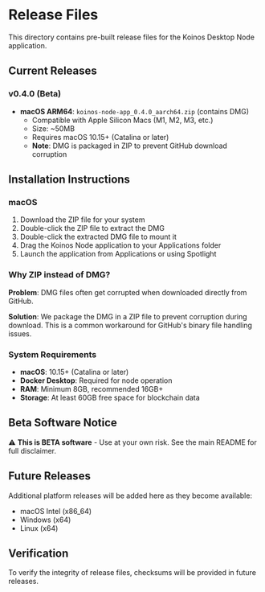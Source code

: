 # Release Files

This directory contains pre-built release files for the Koinos Desktop Node application.

## Current Releases

### v0.4.0 (Beta)

- **macOS ARM64**: `koinos-node-app_0.4.0_aarch64.zip` (contains DMG)
  - Compatible with Apple Silicon Macs (M1, M2, M3, etc.)
  - Size: ~50MB
  - Requires macOS 10.15+ (Catalina or later)
  - **Note**: DMG is packaged in ZIP to prevent GitHub download corruption

## Installation Instructions

### macOS

1. Download the ZIP file for your system
2. Double-click the ZIP file to extract the DMG
3. Double-click the extracted DMG file to mount it
4. Drag the Koinos Node application to your Applications folder
5. Launch the application from Applications or using Spotlight

### Why ZIP instead of DMG?

**Problem**: DMG files often get corrupted when downloaded directly from GitHub.

**Solution**: We package the DMG in a ZIP file to prevent corruption during download. This is a common workaround for GitHub's binary file handling issues.

### System Requirements

- **macOS**: 10.15+ (Catalina or later)
- **Docker Desktop**: Required for node operation
- **RAM**: Minimum 8GB, recommended 16GB+
- **Storage**: At least 60GB free space for blockchain data

## Beta Software Notice

⚠️ **This is BETA software** - Use at your own risk. See the main README for full disclaimer.

## Future Releases

Additional platform releases will be added here as they become available:
- macOS Intel (x86_64)
- Windows (x64)
- Linux (x64)

## Verification

To verify the integrity of release files, checksums will be provided in future releases.
